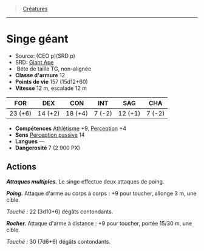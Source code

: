 ﻿---
!MonsterItem
Family: MonsterHD
Type: Bête
Size: TG
Alignment: non-alignée
ArmorClass: 12
HitPoints: 157 (15d12+60)
Speed: 12 m, escalade 12 m
Strength: 23 (+6)
Dexterity: 14 (+2)
Constitution: 18 (+4)
Intelligence: ' 7 (-2)'
Wisdom: 12 (+1)
Charisma: ' 7 (-2)'
Skills: '[Athlétisme](hd_abilities_strength_athletisme.md) +9, [Perception](hd_abilities_wisdom_perception.md) +4'
Senses: '[Perception passive](hd_abilities_dexterity_perception_passive.md) 14'
Languages: —
Challenge: 7 (2 900 PX)
Id: monsters_hd.md#singe-géant
ParentLink: monsters_hd.md#créatures
Name: Singe géant
ParentName: Créatures
NameLevel: 1
AltName: '[Giant Ape](srd_monsters_giant_ape.md)'
Source: (CEO p)(SRD p)
Attributes:
  Name: Singe géant
  Markdown: >+
    # <!--Name-->Singe géant<!--/Name-->


    - Source: <!--Source-->(CEO p)(SRD p)<!--/Source-->

    - SRD: <!--AltName-->[Giant Ape](srd_monsters_giant_ape.md)<!--/AltName-->

    -  <!--Type-->Bête<!--/Type--> de taille <!--Size-->TG<!--/Size-->, <!--Alignment-->non-alignée<!--/Alignment-->

    - **Classe d'armure** <!--ArmorClass-->12<!--/ArmorClass-->

    - **Points de vie** <!--HitPoints-->157 (15d12+60)<!--/HitPoints-->

    - **Vitesse** <!--Speed-->12 m, escalade 12 m<!--/Speed-->


    |FOR|DEX|CON|INT|SAG|CHA|

    |---|---|---|---|---|---|

    |<!--Strength-->23 (+6)<!--/Strength-->|<!--Dexterity-->14 (+2)<!--/Dexterity-->|<!--Constitution-->18 (+4)<!--/Constitution-->|<!--Intelligence--> 7 (-2)<!--/Intelligence-->|<!--Wisdom-->12 (+1)<!--/Wisdom-->|<!--Charisma--> 7 (-2)<!--/Charisma-->|


    - **Compétences** <!--Skills-->[Athlétisme](hd_abilities_strength_athletisme.md) +9, [Perception](hd_abilities_wisdom_perception.md) +4<!--/Skills-->

    - **Sens** <!--Senses-->[Perception passive](hd_abilities_dexterity_perception_passive.md) 14<!--/Senses-->

    - **Langues** <!--Languages-->—<!--/Languages-->

    - **Dangerosité** <!--Challenge-->7 (2 900 PX)<!--/Challenge-->


    ## Actions


    **_Attaques multiples._** Le singe effectue deux attaques de poing.


    **_Poing._** Attaque d'arme au corps à corps : +9 pour toucher, allonge 3 m, une cible.


    _Touché :_ 22 (3d10+6) dégâts contondants.


    **_Rocher._** Attaque d'arme à distance : +9 pour toucher, portée 15/30 m, une cible.


    _Touché :_ 30 (7d6+6) dégâts contondants.

  Source: (CEO p)(SRD p)
  AltName: '[Giant Ape](srd_monsters_giant_ape.md)'
  Type: Bête
  Size: TG
  Alignment: non-alignée
  ArmorClass: 12
  HitPoints: 157 (15d12+60)
  Speed: 12 m, escalade 12 m
  Strength: 23 (+6)
  Dexterity: 14 (+2)
  Constitution: 18 (+4)
  Intelligence: ' 7 (-2)'
  Wisdom: 12 (+1)
  Charisma: ' 7 (-2)'
  Skills: '[Athlétisme](hd_abilities_strength_athletisme.md) +9, [Perception](hd_abilities_wisdom_perception.md) +4'
  Senses: '[Perception passive](hd_abilities_dexterity_perception_passive.md) 14'
  Languages: —
  Challenge: 7 (2 900 PX)
AttributesDictionary: >+
  Name: Singe géant

  Markdown: >+

    # <!--Name-->Singe géant<!--/Name-->





    - Source: <!--Source-->(CEO p)(SRD p)<!--/Source-->



    - SRD: <!--AltName-->[Giant Ape](srd_monsters_giant_ape.md)<!--/AltName-->



    -  <!--Type-->Bête<!--/Type--> de taille <!--Size-->TG<!--/Size-->, <!--Alignment-->non-alignée<!--/Alignment-->



    - **Classe d'armure** <!--ArmorClass-->12<!--/ArmorClass-->



    - **Points de vie** <!--HitPoints-->157 (15d12+60)<!--/HitPoints-->



    - **Vitesse** <!--Speed-->12 m, escalade 12 m<!--/Speed-->





    |FOR|DEX|CON|INT|SAG|CHA|



    |---|---|---|---|---|---|



    |<!--Strength-->23 (+6)<!--/Strength-->|<!--Dexterity-->14 (+2)<!--/Dexterity-->|<!--Constitution-->18 (+4)<!--/Constitution-->|<!--Intelligence--> 7 (-2)<!--/Intelligence-->|<!--Wisdom-->12 (+1)<!--/Wisdom-->|<!--Charisma--> 7 (-2)<!--/Charisma-->|





    - **Compétences** <!--Skills-->[Athlétisme](hd_abilities_strength_athletisme.md) +9, [Perception](hd_abilities_wisdom_perception.md) +4<!--/Skills-->



    - **Sens** <!--Senses-->[Perception passive](hd_abilities_dexterity_perception_passive.md) 14<!--/Senses-->



    - **Langues** <!--Languages-->—<!--/Languages-->



    - **Dangerosité** <!--Challenge-->7 (2 900 PX)<!--/Challenge-->





    ## Actions





    **_Attaques multiples._** Le singe effectue deux attaques de poing.





    **_Poing._** Attaque d'arme au corps à corps : +9 pour toucher, allonge 3 m, une cible.





    _Touché :_ 22 (3d10+6) dégâts contondants.





    **_Rocher._** Attaque d'arme à distance : +9 pour toucher, portée 15/30 m, une cible.





    _Touché :_ 30 (7d6+6) dégâts contondants.



  Source: (CEO p)(SRD p)

  AltName: '[Giant Ape](srd_monsters_giant_ape.md)'

  Type: Bête

  Size: TG

  Alignment: non-alignée

  ArmorClass: 12

  HitPoints: 157 (15d12+60)

  Speed: 12 m, escalade 12 m

  Strength: 23 (+6)

  Dexterity: 14 (+2)

  Constitution: 18 (+4)

  Intelligence: ' 7 (-2)'

  Wisdom: 12 (+1)

  Charisma: ' 7 (-2)'

  Skills: '[Athlétisme](hd_abilities_strength_athletisme.md) +9, [Perception](hd_abilities_wisdom_perception.md) +4'

  Senses: '[Perception passive](hd_abilities_dexterity_perception_passive.md) 14'

  Languages: —

  Challenge: 7 (2 900 PX)

---
> [Créatures](hd_monsters.md)

---

# Singe géant

- Source: (CEO p)(SRD p)
- SRD: [Giant Ape](srd_monsters_giant_ape.md)
-  Bête de taille TG, non-alignée
- **Classe d'armure** 12
- **Points de vie** 157 (15d12+60)
- **Vitesse** 12 m, escalade 12 m

|FOR|DEX|CON|INT|SAG|CHA|
|---|---|---|---|---|---|
|23 (+6)|14 (+2)|18 (+4)| 7 (-2)|12 (+1)| 7 (-2)|

- **Compétences** [Athlétisme](hd_abilities_strength_athletisme.md) +9, [Perception](hd_abilities_wisdom_perception.md) +4
- **Sens** [Perception passive](hd_abilities_dexterity_perception_passive.md) 14
- **Langues** —
- **Dangerosité** 7 (2 900 PX)

## Actions

**_Attaques multiples._** Le singe effectue deux attaques de poing.

**_Poing._** Attaque d'arme au corps à corps : +9 pour toucher, allonge 3 m, une cible.

_Touché :_ 22 (3d10+6) dégâts contondants.

**_Rocher._** Attaque d'arme à distance : +9 pour toucher, portée 15/30 m, une cible.

_Touché :_ 30 (7d6+6) dégâts contondants.

